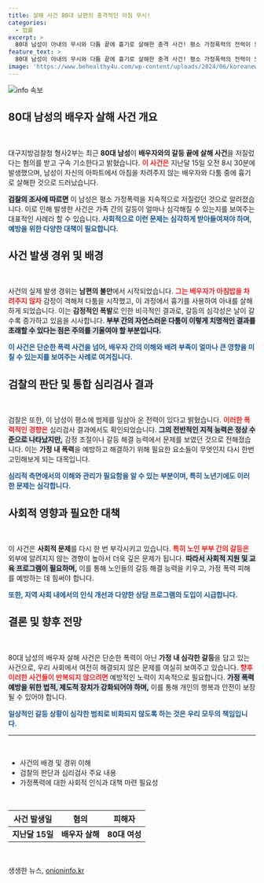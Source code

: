 ```yaml
---
title: 살해 사건 80대 남편의 충격적인 아침 무시!
categories:
  - 법률
excerpt: >
  80대 남성이 아내의 무시와 다툼 끝에 흉기로 살해한 충격 사건! 평소 가정폭력의 전력이 드러난 이 사건의 배경과 파장은? 클릭하면 더 많은 이야기를 들려드립니다!
feature_text: >
  80대 남성이 아내의 무시와 다툼 끝에 흉기로 살해한 충격 사건! 평소 가정폭력의 전력이 드러난 이 사건의 배경과 파장은? 클릭하면 더 많은 이야기를 들려드립니다!
image: 'https://www.behealthy4u.com/wp-content/uploads/2024/06/koreanews.jpg'
---
```


<p><img src="https://www.behealthy4u.com/wp-content/uploads/2024/06/koreanews.jpg" alt="info 속보" /></p>

<h2 data-ke-size="size26">80대 남성의 배우자 살해 사건 개요</h2>

<p data-ke-size="size16">&nbsp;</p>

<p>대구지방검찰청 형사2부는 최근 <strong>80대 남성</strong>이 <strong>배우자와의 갈등 끝에 살해 사건</strong>을 저질렀다는 혐의를 받고 구속 기소한다고 밝혔습니다. <b><span style="color: #ee2323;">이 사건은</span></b> 지난달 15일 오전 8시 30분에 발생했으며, 남성이 자신의 아파트에서 아침을 차려주지 않는 배우자와 다툼 중에 흉기로 살해한 것으로 드러났습니다.</p>

<p><b><span style="background-color: #21538527;">검찰의 조사에 따르면</span></b> 이 남성은 평소 가정폭력을 지속적으로 저질렀던 것으로 알려졌습니다. 이로 인해 발생한 사건은 가족 간의 갈등이 얼마나 심각해질 수 있는지를 보여주는 대표적인 사례라 할 수 있습니다. <b><span style="color: #1a5490;">사회적으로 이런 문제는 심각하게 받아들여져야 하며, 예방을 위한 다양한 대책이 필요합니다.</span></b></p>

<h2 data-ke-size="size26">사건 발생 경위 및 배경</h2>

<p data-ke-size="size16">&nbsp;</p>

<p>사건의 실제 발생 경위는 <strong>남편의 불만</strong>에서 시작되었습니다. <b><span style="color: #ee2323;">그는 배우자가 아침밥을 차려주지 않자</span></b> 감정이 격해져 다툼을 시작했고, 이 과정에서 흉기를 사용하여 아내를 살해하게 되었습니다. 이는 <strong>감정적인 폭발</strong>로 인한 비극적인 결과로, 갈등의 심각성은 날이 갈수록 증가하고 있음을 시사합니다. <b><span style="background-color: #21538527;">부부 간의 자연스러운 다툼이 이렇게 치명적인 결과를 초래할 수 있다는 점은 주의를 기울여야 할 부분입니다.</span></b></p>

<p><b><span style="color: #1a5490;">이 사건은 단순한 폭력 사건을 넘어, 배우자 간의 이해와 배려 부족이 얼마나 큰 영향을 미칠 수 있는지를 보여주는 사례로 여겨집니다.</span></b></p>

<h2 data-ke-size="size26">검찰의 판단 및 통합 심리검사 결과</h2>

<p data-ke-size="size16">&nbsp;</p>

<p>검찰은 또한, 이 남성이 평소에 범제를 일삼아 온 전력이 있다고 밝혔습니다. <b><span style="color: #ee2323;">이러한 폭력적인 경향은</span></b> 심리검사 결과에서도 확인되었습니다. <b><span style="background-color: #21538527;">그의 전반적인 지적 능력은 정상 수준으로 나타났지만,</span></b> 감정 조절이나 갈등 해결 능력에서 문제를 보였던 것으로 전해졌습니다. 이는 <strong>가정 내 폭력</strong>을 예방하고 해결하기 위해 필요한 요소들이 무엇인지 다시 한번 고민해보게 되는 대목입니다.</p>

<p><b><span style="color: #1a5490;">심리적 측면에서의 이해와 관리가 필요함을 알 수 있는 부분이며, 특히 노년기에도 이러한 문제는 심각합니다.</span></b></p>

<h2 data-ke-size="size26">사회적 영향과 필요한 대책</h2>

<p data-ke-size="size16">&nbsp;</p>

<p>이 사건은 <strong>사회적 문제</strong>를 다시 한 번 부각시키고 있습니다. <b><span style="color: #ee2323;">특히 노인 부부 간의 갈등은</span></b> 외부에 알려지지 않는 경향이 높아서 더욱 깊은 문제가 됩니다. <b><span style="background-color: #21538527;">따라서 사회적 지원 및 교육 프로그램이 필요하며,</span></b> 이를 통해 노인들의 갈등 해결 능력을 키우고, 가정 폭력 피해를 예방하는 데 힘써야 합니다.</p>

<p><b><span style="color: #1a5490;">또한, 지역 사회 내에서의 인식 개선과 다양한 상담 프로그램의 도입이 시급합니다.</span></b></p>

<h2 data-ke-size="size26">결론 및 향후 전망</h2>

<p data-ke-size="size16">&nbsp;</p>

<p>80대 남성의 배우자 살해 사건은 단순한 폭력이 아닌 <strong>가정 내 심각한 갈등</strong>을 담고 있는 사건으로, 우리 사회에서 여전히 해결되지 않은 문제를 여실히 보여주고 있습니다. <b><span style="color: #ee2323;">향후 이러한 사건들이 반복되지 않으려면</span></b> 예방적인 노력이 지속적으로 필요합니다. <b><span style="background-color: #21538527;">가정 폭력 예방을 위한 법적, 제도적 장치가 강화되어야 하며,</span></b> 이를 통해 개인의 행복과 안전이 보장될 수 있어야 합니다.</p>

<p><b><span style="color: #1a5490;">일상적인 갈등 상황이 심각한 범죄로 비화되지 않도록 하는 것은 우리 모두의 책임입니다.</span></b> </p>

<hr>

<p data-ke-size="size16">&nbsp;</p>

<ul>
    <li>사건의 배경 및 경위 이해</li>
    <li>검찰의 판단과 심리검사 주요 내용</li>
    <li>가정폭력에 대한 사회적 인식과 대책 마련 필요성</li>
</ul>

<p data-ke-size="size16">&nbsp;</p>

<table>
    <thead>
        <tr>
            <th style="text-align: center;">사건 발생일</th>
            <th style="text-align: center;">혐의</th>
            <th style="text-align: center;">피해자</th>
        </tr>
    </thead>
    <tbody>
        <tr>
            <td style="text-align: center; height: 17px;"><b>지난달 15일</b></td>
            <td style="text-align: center; height: 17px;"><b>배우자 살해</b></td>
            <td style="text-align: center; height: 17px;"><b>80대 여성</b></td>
        </tr>
    </tbody>
</table>

<p data-ke-size="size16">&nbsp;</p>
생생한 뉴스, <a href="https://onioninfo.kr" rel="dofollow">onioninfo.kr</a>


